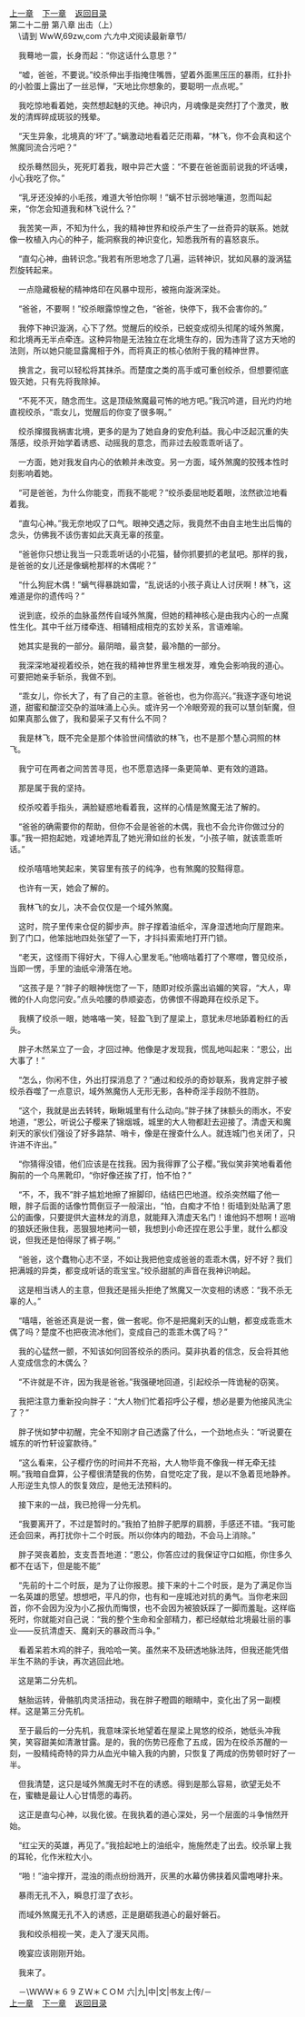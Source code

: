 
[上一章](https://github.com/xiaominghe2014/spider_book/blob/master/book/知北游/第278章.md)&nbsp;&nbsp;&nbsp;&nbsp;[下一章](https://github.com/xiaominghe2014/spider_book/blob/master/book/知北游/第280章.md)&nbsp;&nbsp;&nbsp;&nbsp;[返回目录](https://github.com/xiaominghe2014/spider_book/blob/master/book/知北游/README.md)
<br /> 第二十二册 第八章 出击（上）<br />
        \请到 WwW,69zw,com 六*九*中*文*阅读最新章节/

    我蓦地一震，长身而起：“你这话什么意思？”

    “嘘，爸爸，不要说。”绞杀伸出手指掩住嘴唇，望着外面黑压压的暴雨，红扑扑的小脸蛋上露出了一丝忌惮，“天地比你想象的，要聪明一点点呢。”

    我吃惊地看着她，突然想起魅的灭绝。神识内，月魂像是突然打了个激灵，散发的清辉碎成斑驳的残晕。

    “天生异象，北境真的‘坏’了。”螭激动地看着茫茫雨幕，“林飞，你不会真和这个煞魔同流合污吧？”

    绞杀蓦然回头，死死盯着我，眼中异芒大盛：“不要在爸爸面前说我的坏话噢，小心我吃了你。”

    “乳牙还没掉的小毛孩，难道大爷怕你啊！”螭不甘示弱地嚷道，忽而叫起来，“你怎会知道我和林飞说什么？”

    我苦笑一声，不知为什么，我的精神世界和绞杀产生了一丝奇异的联系。她就像一枚植入内心的种子，能洞察我的神识变化，知悉我所有的喜怒哀乐。

    “直勾心神，曲转识念。”我若有所思地念了几遍，运转神识，犹如风暴的漩涡猛烈旋转起来。

    一点隐藏极秘的精神烙印在风暴中现形，被拖向漩涡深处。

    “爸爸，不要啊！”绞杀眼露惊惶之色，“爸爸，快停下，我不会害你的。”

    我停下神识漩涡，心下了然。觉醒后的绞杀，已蜕变成彻头彻尾的域外煞魔，和北境再无半点牵连。这种异物是无法独立在北境生存的，因为违背了这方天地的法则，所以她只能显露魔相于外，而将真正的核心依附于我的精神世界。

    换言之，我可以轻松将其抹杀。而楚度之类的高手或可重创绞杀，但想要彻底毁灭她，只有先将我除掉。

    “不死不灭，随念而生。这是顶级煞魔最可怖的地方吧。”我沉吟道，目光灼灼地直视绞杀，“乖女儿，觉醒后的你变了很多啊。”

    绞杀撺掇我祸害北境，更多的是为了她自身的安危利益。我心中泛起沉重的失落感，绞杀开始学着诱惑、动摇我的意念，而非过去般乖乖听话了。

    一方面，她对我发自内心的依赖并未改变。另一方面，域外煞魔的狡残本性时刻影响着她。

    “可是爸爸，为什么你能变，而我不能呢？”绞杀委屈地眨着眼，泫然欲泣地看着我。

    “直勾心神。”我无奈地叹了口气。眼神交遇之际，我竟然不由自主地生出后悔的念头，仿佛我不该伤害如此天真无辜的孩童。

    “爸爸你只想让我当一只乖乖听话的小花猫，替你抓要抓的老鼠吧。那样的我，是爸爸的女儿还是像螭枪那样的木偶呢？”

    “什么狗屁木偶！”螭气得暴跳如雷，“乱说话的小孩子真让人讨厌啊！林飞，这难道是你的遗传吗？”

    说到底，绞杀的血脉虽然传自域外煞魔，但她的精神核心是由我内心的一点魔性生化。其中千丝万缕牵连、相辅相成相克的玄妙关系，言语难喻。

    她其实是我的一部分。最阴暗，最贪婪，最冷酷的一部分。

    我深深地凝视着绞杀，她在我的精神世界里生根发芽，难免会影响我的道心。可要把她亲手斩杀，我做不到。

    “乖女儿，你长大了，有了自己的主意。爸爸也，也为你高兴。”我逐字逐句地说道，甜蜜和酸涩交杂的滋味涌上心头。或许另一个冷眼旁观的我可以慧剑斩魔，但如果真那么做了，我和晏采子又有什么不同？

    我是林飞，既不完全是那个体验世间情欲的林飞，也不是那个慧心洞照的林飞。

    我宁可在两者之间苦苦寻觅，也不愿意选择一条更简单、更有效的道路。

    那是属于我的坚持。

    绞杀咬着手指头，满脸疑惑地看着我，这样的心情是煞魔无法了解的。

    “爸爸的确需要你的帮助，但你不会是爸爸的木偶，我也不会允许你做过分的事。”我一把抱起她，戏谑地弄乱了她光滑如丝的长发，“小孩子嘛，就该乖乖听话。”

    绞杀嘻嘻地笑起来，笑容里有孩子的纯净，也有煞魔的狡黠得意。

    也许有一天，她会了解的。

    我林飞的女儿，决不会仅仅是一个域外煞魔。

    这时，院子里传来仓促的脚步声。胖子撑着油纸伞，浑身湿透地向厅屋跑来。到了门口，他笨拙地四处张望了一下，才抖抖索索地打开门锁。

    “老天，这怪雨下得好大，下得人心里发毛。”他嘀咕着打了个寒噤，瞥见绞杀，当即一愣，手里的油纸伞滑落在地。

    “这孩子是？”胖子的眼神恍惚了一下，随即对绞杀露出谄媚的笑容，“大人，卑微的仆人向您问安。”点头哈腰的恭顺姿态，仿佛恨不得跪拜在绞杀足下。

    我横了绞杀一眼，她咯咯一笑，轻盈飞到了屋梁上，意犹未尽地舔着粉红的舌头。

    胖子木然呆立了一会，才回过神。他像是才发现我，慌乱地叫起来：“恩公，出大事了！”

    “怎么，你闲不住，外出打探消息了？”通过和绞杀的奇妙联系，我肯定胖子被绞杀吞噬了一点意识，域外煞魔伤人无形无影，各种奇淫手段防不胜防。

    “这个，我就是出去转转，瞅瞅城里有什么动向。”胖子抹了抹额头的雨水，不安地道，“恩公，听说公子樱来了锦烟城，城里的大人物都赶去迎接了。清虚天和魔刹天的家伙们强设了好多路禁、哨卡，像是在搜查什么人。就连城门也关闭了，只许进不许出。”

    “你猜得没错，他们应该是在找我。因为我得罪了公子樱。”我似笑非笑地看着他胸前的一个乌黑靴印，“你好像还挨了打，怕不怕？”

    “不，不，我不”胖子尴尬地擦了擦脚印，结结巴巴地道。绞杀突然瞄了他一眼，胖子后面的话像竹筒倒豆子一般滚出，“怕，白痴才不怕！街墙到处贴满了恩公的画像，只要提供大盗林龙的消息，就能拜入清虚天名门！谁他妈不想啊！巡哨的狼妖还揪住我，恶狠狠地拷问一顿，我想到小命还捏在恩公手里，就什么都没说，但我还是怕得尿了裤子啊。”

    “爸爸，这个蠢物心志不坚，不如让我把他变成爸爸的乖乖木偶，好不好？我们把满城的异类，都变成听话的乖宝宝。”绞杀甜腻的声音在我神识响起。

    这是相当诱人的主意，但我还是摇头拒绝了煞魔又一次变相的诱惑：“我不杀无辜的人。”

    “嘻嘻，爸爸还真是说一套，做一套呢。你不是把魔刹天的山魈，都变成乖乖木偶了吗？楚度不也把夜流冰他们，变成自己的乖乖木偶了吗？”

    我的心猛然一颤，不知该如何回答绞杀的质问。莫非执着的信念，反会将其他人变成信念的木偶么？

    “不许就是不许，因为我是爸爸。”我强硬地回道，引起绞杀一阵诡秘的窃笑。

    我把注意力重新投向胖子：“大人物们忙着招呼公子樱，想必是要为他接风洗尘了？”

    胖子恍如梦中初醒，完全不知刚才自己透露了什么，一个劲地点头：“听说要在城东的听竹轩设宴款待。”

    “这么看来，公子樱疗伤的时间并不充裕，大人物毕竟不像我一样无牵无挂啊。”我暗自盘算，公子樱很清楚我的伤势，自觉吃定了我，是以不急着觅地静养。人形逆生丸惊人的恢复效应，是他无法预料的。

    接下来的一战，我已抢得一分先机。

    “我要离开了，不过是暂时的。”我拍了拍胖子肥厚的肩膀，手感还不错。“我可能还会回来，再打扰你十二个时辰。所以你体内的暗劲，不会马上消除。”

    胖子哭丧着脸，支支吾吾地道：“恩公，你答应过的我保证守口如瓶，你住多久都不在话下，但是能不能”

    “先前的十二个时辰，是为了让你报恩。接下来的十二个时辰，是为了满足你当一名英雄的愿望。想想吧，平凡的你，也有和一座城池对抗的勇气。当你老来回首，你不会因为没为小乙报仇而悔恨，也不会因为被狼妖踩了一脚而羞耻。这样临死时，你就能对自己说：“我的整个生命和全部精力，都已经献给北境最壮丽的事业——反抗清虚天、魔刹天的暴政而斗争。”

    看着呆若木鸡的胖子，我哈哈一笑。虽然来不及研透地脉法阵，但我还能凭借半生不熟的手诀，再次逃回此地。

    这是第二分先机。

    魅胎运转，骨骼肌肉灵活扭动，我在胖子瞪圆的眼睛中，变化出了另一副模样。这是第三分先机。

    至于最后的一分先机，我意味深长地望着在屋梁上晃悠的绞杀，她低头冲我笑，笑容甜美如清澈甘露。是的，我的伤势已痊愈了五成，因为在绞杀苏醒的一刻，一股精纯奇特的异力从血光中输入我的内腑，只恢复了两成的伤势顿时好了一半。

    但我清楚，这只是域外煞魔无时不在的诱惑。得到是那么容易，欲望无处不在，蜜糖是最让人心甘情愿的毒药。

    这正是直勾心神，以我化彼。在我执着的道心深处，另一个层面的斗争悄然开始。

    “红尘天的英雄，再见了。”我拾起地上的油纸伞，施施然走了出去。绞杀窜上我的耳轮，化作米粒大小。

    “啪！”油伞撑开，混浊的雨点纷纷溅开，灰黑的水幕仿佛挟着风雷咆哮扑来。

    暴雨无孔不入，瞬息打湿了衣衫。

    而域外煞魔无孔不入的诱惑，正是磨砺我道心的最好磐石。

    我和绞杀相视一笑，走入了漫天风雨。

    晚宴应该刚刚开始。

    我来了。

    －\ＷＷＷ＊６９ＺＷ＊ＣＯＭ 六|九|中|文|书友上传/－
  <br />
[上一章](https://github.com/xiaominghe2014/spider_book/blob/master/book/知北游/第278章.md)&nbsp;&nbsp;&nbsp;&nbsp;[下一章](https://github.com/xiaominghe2014/spider_book/blob/master/book/知北游/第280章.md)&nbsp;&nbsp;&nbsp;&nbsp;[返回目录](https://github.com/xiaominghe2014/spider_book/blob/master/book/知北游/README.md)

